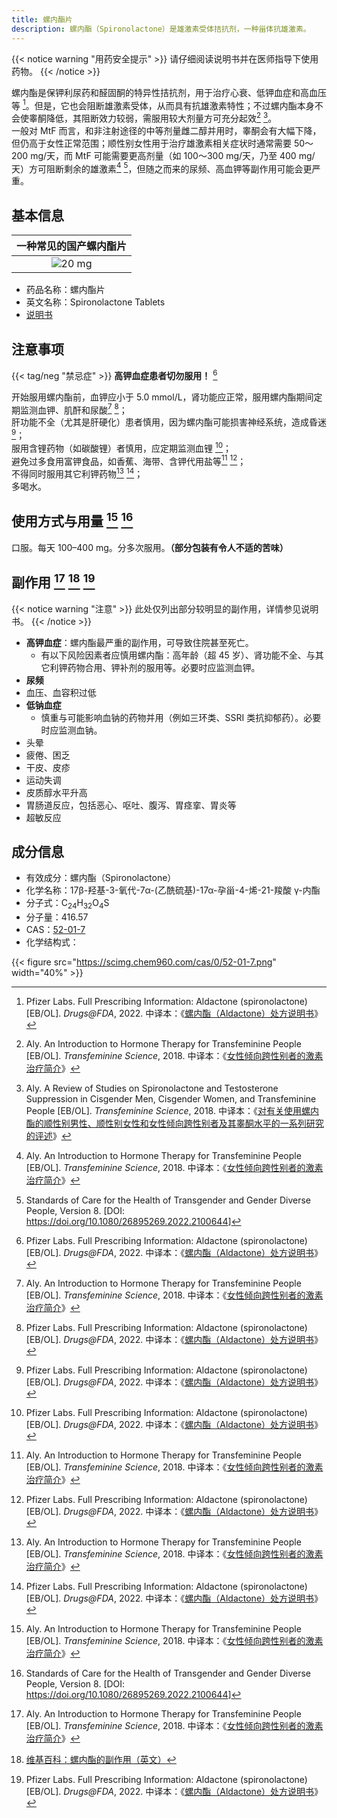 ```yaml
---
title: 螺内酯片
description: 螺内酯（Spironolactone）是雄激素受体拮抗剂，一种甾体抗雄激素。
---
```


{{< notice warning "用药安全提示" >}}
请仔细阅读说明书并在医师指导下使用药物。
{{< /notice >}}

螺内酯是保钾利尿药和醛固酮的特异性拮抗剂，用于治疗心衰、低钾血症和高血压等 [^3]。但是，它也会阻断雄激素受体，从而具有抗雄激素特性；不过螺内酯本身不会使睾酮降低，其阻断效力较弱，需服用较大剂量方可充分起效[^1] [^4]。\
一般对 MtF 而言，和非注射途径的中等剂量雌二醇并用时，睾酮会有大幅下降，但仍高于女性正常范围；顺性别女性用于治疗雄激素相关症状时通常需要 50～200 mg/天，而 MtF 可能需要更高剂量（如 100～300 mg/天，乃至 400 mg/天）方可阻断剩余的雄激素[^1] [^5]，但随之而来的尿频、高血钾等副作用可能会更严重。

## 基本信息

|    一种常见的国产螺内酯片    |
| :--------------------------: |
| ![20 mg](spironolactone.jpg) |

- 药品名称：螺内酯片
- 英文名称：Spironolactone Tablets
- [说明书](./spironolactone-zh.pdf)

## 注意事项

{{< tag/neg "禁忌症" >}} **高钾血症患者切勿服用！** [^3]

开始服用螺内酯前，血钾应小于 5.0 mmol/L，肾功能应正常，服用螺内酯期间定期监测血钾、肌酐和尿酸[^1] [^3]；\
肝功能不全（尤其是肝硬化）患者慎用，因为螺内酯可能损害神经系统，造成昏迷 [^3]；\
服用含锂药物（如碳酸锂）者慎用，应定期监测血锂 [^3]；\
避免过多食用富钾食品，如香蕉、海带、含钾代用盐等[^1] [^3]；\
不得同时服用其它利钾药物[^1] [^3]；\
多喝水。

## 使用方式与用量 [^1] [^5]

口服。每天 100–400 mg。分多次服用。**（部分包装有令人不适的苦味）**

## 副作用 [^1] [^2] [^3]

{{< notice warning "注意" >}}
此处仅列出部分较明显的副作用，详情参见说明书。
{{< /notice >}}

- **高钾血症**：螺内酯最严重的副作用，可导致住院甚至死亡。
  - 有以下风险因素者应慎用螺内酯：高年龄（超 45 岁）、肾功能不全、与其它利钾药物合用、钾补剂的服用等。必要时应监测血钾。
- **尿频**
- 血压、血容积过低
- **低钠血症**
  - 慎重与可能影响血钠的药物并用（例如三环类、SSRI 类抗抑郁药）。必要时应监测血钠。
- 头晕
- 疲倦、困乏
- 干皮、皮疹
- 运动失调
- 皮质醇水平升高
- 胃肠道反应，包括恶心、呕吐、腹泻、胃痉挛、胃炎等
- 超敏反应

## 成分信息

- 有效成分：螺内酯（Spironolactone）
- 化学名称：17β-羟基-3-氧代-7α-(乙酰硫基)-17α-孕甾-4-烯-21-羧酸 γ-内酯
- 分子式：C<sub>24</sub>H<sub>32</sub>O<sub>4</sub>S
- 分子量：416.57
- CAS：[52-01-7](https://commonchemistry.cas.org/detail?cas_rn=52-01-7)
- 化学结构式：

{{< figure src="https://scimg.chem960.com/cas/0/52-01-7.png" width="40%" >}}

[^1]: Aly. An Introduction to Hormone Therapy for Transfeminine People [EB/OL]. *Transfeminine Science*, 2018. 中译本：《[女性倾向跨性别者的激素治疗简介](https://tfsci.mtf.wiki/articles/transfem-intro/#spironolactone)》
[^2]: [维基百科：螺内酯的副作用（英文）](https://en.wikipedia.org/wiki/Spironolactone#Side_effects)
[^3]: Pfizer Labs. Full Prescribing Information: Aldactone (spironolactone) [EB/OL]. *Drugs@FDA*, 2022. 中译本：《[螺内酯（Aldactone）处方说明书](https://tfsci.mtf.wiki/misc/aldactone/)》
[^4]: Aly. A Review of Studies on Spironolactone and Testosterone Suppression in Cisgender Men, Cisgender Women, and Transfeminine People [EB/OL]. *Transfeminine Science*, 2018. 中译本：《[对有关使用螺内酯的顺性别男性、顺性别女性和女性倾向跨性别者及其睾酮水平的一系列研究的评述](https://tfsci.mtf.wiki/articles/spiro-testosterone/)》
[^5]: Standards of Care for the Health of Transgender and Gender Diverse People, Version 8. \[DOI: <https://doi.org/10.1080/26895269.2022.2100644>]